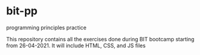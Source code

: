 # bit-pp
programming principles practice

This repository contains all the exercises done during BIT bootcamp starting from 26-04-2021.
It will include HTML, CSS, and JS files

